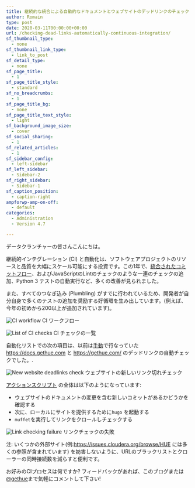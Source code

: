 ```yaml
---
title: 継続的な統合による自動的なドキュメントとウェブサイトのデッドリンクのチェック
author: Romain
type: post
date: 2020-03-11T00:00:00+00:00
url: /checking-dead-links-automatically-continuous-integration/
sf_thumbnail_type:
  - none
sf_thumbnail_link_type:
  - link_to_post
sf_detail_type:
  - none
sf_page_title:
  - 1
sf_page_title_style:
  - standard
sf_no_breadcrumbs:
  - 1
sf_page_title_bg:
  - none
sf_page_title_text_style:
  - light
sf_background_image_size:
  - cover
sf_social_sharing:
  - 1
sf_related_articles:
  - 1
sf_sidebar_config:
  - left-sidebar
sf_left_sidebar:
  - Sidebar-2
sf_right_sidebar:
  - Sidebar-1
sf_caption_position:
  - caption-right
ampforwp-amp-on-off:
  - default
categories:
  - Administration
  - Version 4.7

---
```


データクランチャーの皆さんこんにちは。

継続的インテグレーション (CI) と自動化は、ソフトウェアプロジェクトのリソースと品質を大幅にスケール可能にする投資です。この1年で、[統合されたコミットフロー](https://gethue.com/improving-the-developer-productivity-with-some-continuous-integration/)、およびJavaScriptのLintのチェックのような一連のチェックの追加、Python 3 テストの自動実行など、多くの改善が見られました。

また、すべてのつなぎ込み (Plumbling) がすでに行われているため、開発者が自分自身で多くのテストの追加を奨励する好循環を生み出しています。(例えば、今年の初めから200以上が追加されています)。

![CI workflow](https://cdn.gethue.com/uploads/2020/03/ci-both-python.png)
CI ワークフロー

![List of CI checks](https://cdn.gethue.com/uploads/2020/03/ci-checks-lints-docs.png)
CI チェックの一覧

自動化リストでの次の項目は、以前は[手動](https://gethue.com/easily-checking-for-deadlinks-on-docs-gethue-com/)で行なっていた https://docs.gethue.com と https://gethue.com/ のデッドリンクの自動チェックでした。.


![New website deadlinks check](https://cdn.gethue.com/uploads/2020/03/ci-linting-docs.png)
ウェブサイトの新しいリンク切れチェック


[アクションスクリプト](https://github.com/cloudera/hue/blob/master/tools/ci/check_for_website_dead_links.sh) の全体は以下のようになっています:

* ウェブサイトのドキュメントの変更を含む新しいコミットがあるかどうかを確認する
* 次に、ローカルにサイトを提供するために`hugo` を起動する
* `muffet`を実行してリンクをクロールしチェックする

![Link checking failure](https://cdn.gethue.com/uploads/2020/03/ci-link-failure.png)
リンクチェックの失敗

注: いくつかの外部サイト(例:https://issues.cloudera.org/browse/HUE には多くの参照が含まれています) を妨害しないように、URLのブラックリストとクローラーの同時接続数を減らすと便利です。



お好みのCIプロセスは何ですか? フィードバックがあれば、このブログまたは[@gethue](https://twitter.com/gethue)まで気軽にコメントして下さい!
